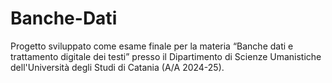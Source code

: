 # Banche-Dati
Progetto sviluppato come esame finale per la materia “Banche dati e trattamento digitale dei testi” presso il Dipartimento di Scienze Umanistiche dell'Università degli Studi di Catania (A/A 2024-25).
